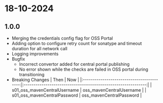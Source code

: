 # 18-10-2024

## 1.0.0
- Merging the credentials config flag for OSS Portal
- Adding option to configure retry count for sonatype and timeout duration for all network call
- Logging improvements
- Bugfix
  - Incorrect convertor added for central portal publishing
  - No error shown while the checks are failed in OSS portal during transitioning
- Breaking Changes
  |                       Then                 |                       Now                                      |
  |:------------------------------------------:|:--------------------------------------------------------------:|
  |  s01_oss_mavenCentralUsername              |            oss_mavenCentralUsername                            |
  |  s01_oss_mavenCentralPassword              |            oss_mavenCentralPassword                            |